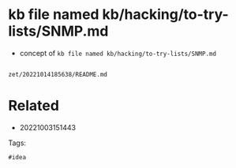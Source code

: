 # kb file named kb/hacking/to-try-lists/SNMP.md

- concept of `kb file named kb/hacking/to-try-lists/SNMP.md`

```
```

` zet/20221014185638/README.md `

# Related

- 20221003151443

Tags:

    #idea
